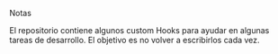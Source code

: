 Notas

El repositorio contiene algunos custom Hooks para ayudar en algunas tareas de desarrollo. El objetivo es no volver a escribirlos cada vez.
